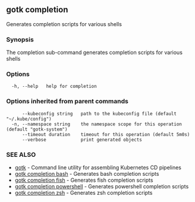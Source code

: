 ## gotk completion

Generates completion scripts for various shells

### Synopsis

The completion sub-command generates completion scripts for various shells

### Options

```
  -h, --help   help for completion
```

### Options inherited from parent commands

```
      --kubeconfig string   path to the kubeconfig file (default "~/.kube/config")
  -n, --namespace string    the namespace scope for this operation (default "gotk-system")
      --timeout duration    timeout for this operation (default 5m0s)
      --verbose             print generated objects
```

### SEE ALSO

* [gotk](gotk.md)	 - Command line utility for assembling Kubernetes CD pipelines
* [gotk completion bash](gotk_completion_bash.md)	 - Generates bash completion scripts
* [gotk completion fish](gotk_completion_fish.md)	 - Generates fish completion scripts
* [gotk completion powershell](gotk_completion_powershell.md)	 - Generates powershell completion scripts
* [gotk completion zsh](gotk_completion_zsh.md)	 - Generates zsh completion scripts

